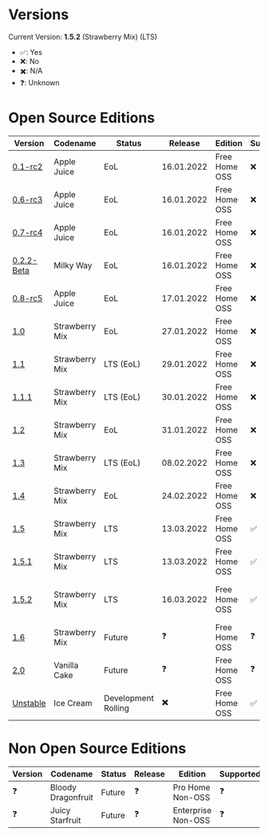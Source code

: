 # Versions
Current Version: **1.5.2** (Strawberry Mix) (LTS)

- ✅: Yes
- ❌: No
- ✖️: N/A
- ❓: Unknown 

# Open Source Editions
| Version | Codename | Status | Release | Edition | Supported | Notes 
| -- | -- | -- | -- | -- | -- | --
| [0.1-rc2](https://github.com/Strawberry-Software-Industries/SecureCloud/releases/tag/v0.1-rc2) | Apple Juice | EoL | 16.01.2022 | Free Home OSS | ❌ | First offical Release
| [0.6-rc3](https://github.com/Strawberry-Software-Industries/SecureCloud/releases/tag/v0.6-rc3) | Apple Juice | EoL | 16.01.2022 | Free Home OSS | ❌ | 
| [0.7-rc4](https://github.com/Strawberry-Software-Industries/SecureCloud/releases/tag/v0.7-rc4) | Apple Juice | EoL | 16.01.2022 | Free Home OSS | ❌ |
| [0.2.2-Beta](https://github.com/Strawberry-Software-Industries/SecureCloud/releases/tag/v0.2.2-Beta) | Milky Way | EoL | 16.01.2022 | Free Home OSS| ❌ | First Beta Release
| [0.8-rc5](https://github.com/Strawberry-Software-Industries/SecureCloud/releases/tag/v0.8-rc5) | Apple Juice | EoL | 17.01.2022 | Free Home OSS | ❌ | Last RC & Beta
| [1.0](https://github.com/Strawberry-Software-Industries/SecureCloud/releases/tag/v1.0) | Strawberry Mix | EoL | 27.01.2022 | Free Home OSS | ❌ | First Stable Release
| [1.1](https://github.com/Strawberry-Software-Industries/SecureCloud/releases/tag/v1.1) | Strawberry Mix | LTS (EoL) | 29.01.2022 | Free Home OSS | ❌ | First LTS
| [1.1.1](https://github.com/Strawberry-Software-Industries/SecureCloud/releases/tag/v1.1.1) | Strawberry Mix | LTS (EoL) | 30.01.2022 | Free Home OSS | ❌ |
| [1.2](https://github.com/Strawberry-Software-Industries/SecureCloud/releases/tag/v1.2) | Strawberry Mix | EoL | 31.01.2022 | Free Home OSS | ❌ |
| [1.3](https://github.com/Strawberry-Software-Industries/SecureCloud/releases/tag/v1.3) | Strawberry Mix | LTS (EoL) | 08.02.2022 | Free Home OSS | ❌ | LTS with more Features
| [1.4](https://github.com/Strawberry-Software-Industries/SecureCloud/releases/tag/v1.4) | Strawberry Mix | EoL | 24.02.2022 | Free Home OSS | ❌ | Beta Login System
| [1.5](https://github.com/Strawberry-Software-Industries/SecureCloud/releases/tag/v1.5) | Strawberry Mix | LTS | 13.03.2022 | Free Home OSS | ✅ | Biggest Release (LTS)
| [1.5.1](https://github.com/Strawberry-Software-Industries/SecureCloud/releases/tag/v1.5.1) | Strawberry Mix | LTS | 13.03.2022 | Free Home OSS | ✅ | Bug Fix
| [1.5.2](https://github.com/Strawberry-Software-Industries/SecureCloud/releases/tag/v1.5.2) | Strawberry Mix | LTS | 16.03.2022 | Free Home OSS | ✅ | Support Ending for old vers
| [1.6](https://github.com/Strawberry-Software-Industries/SecureCloud/) | Strawberry Mix | Future | ❓ | Free Home OSS | ❓ |
| [2.0](https://github.com/Strawberry-Software-Industries/SecureCloud/) | Vanilla Cake | Future | ❓ | Free Home OSS | ❓ |
| [Unstable](https://github.com/Strawberry-Software-Industries/SecureCloud) | Ice Cream | Development Rolling | ✖️ | Free Home OSS | ✅ | Source Code 

# Non Open Source Editions
| Version | Codename | Status | Release | Edition | Supported | Notes 
| -- | -- | -- | -- | -- | -- | --
| ❓ | Bloody Dragonfruit | Future | ❓ | Pro Home Non-OSS | ❓
| ❓ | Juicy Starfruit | Future | ❓ | Enterprise Non-OSS | ❓
